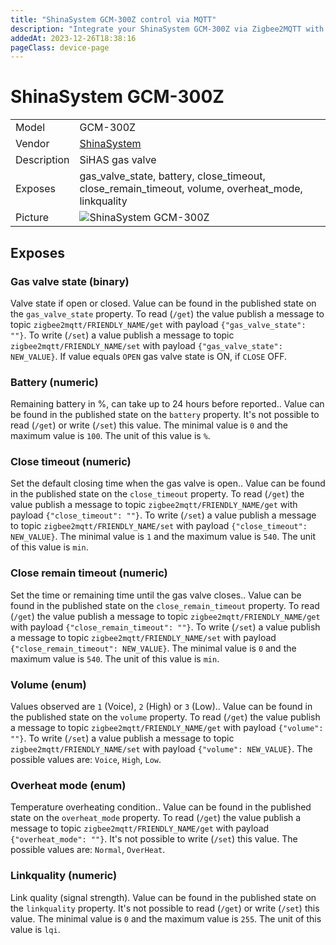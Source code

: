 ```yaml
---
title: "ShinaSystem GCM-300Z control via MQTT"
description: "Integrate your ShinaSystem GCM-300Z via Zigbee2MQTT with whatever smart home infrastructure you are using without the vendor's bridge or gateway."
addedAt: 2023-12-26T18:38:16
pageClass: device-page
---
```


<!-- !!!! -->
<!-- ATTENTION: This file is auto-generated through docgen! -->
<!-- You can only edit the "Notes"-Section between the two comment lines "Notes BEGIN" and "Notes END". -->
<!-- Do not use h1 or h2 heading within "## Notes"-Section. -->
<!-- !!!! -->

# ShinaSystem GCM-300Z

|     |     |
|-----|-----|
| Model | GCM-300Z  |
| Vendor  | [ShinaSystem](/supported-devices/#v=ShinaSystem)  |
| Description | SiHAS gas valve |
| Exposes | gas_valve_state, battery, close_timeout, close_remain_timeout, volume, overheat_mode, linkquality |
| Picture | ![ShinaSystem GCM-300Z](https://www.zigbee2mqtt.io/images/devices/GCM-300Z.jpg) |


<!-- Notes BEGIN: You can edit here. Add "## Notes" headline if not already present. -->


<!-- Notes END: Do not edit below this line -->




## Exposes

### Gas valve state (binary)
Valve state if open or closed.
Value can be found in the published state on the `gas_valve_state` property.
To read (`/get`) the value publish a message to topic `zigbee2mqtt/FRIENDLY_NAME/get` with payload `{"gas_valve_state": ""}`.
To write (`/set`) a value publish a message to topic `zigbee2mqtt/FRIENDLY_NAME/set` with payload `{"gas_valve_state": NEW_VALUE}`.
If value equals `OPEN` gas valve state is ON, if `CLOSE` OFF.

### Battery (numeric)
Remaining battery in %, can take up to 24 hours before reported..
Value can be found in the published state on the `battery` property.
It's not possible to read (`/get`) or write (`/set`) this value.
The minimal value is `0` and the maximum value is `100`.
The unit of this value is `%`.

### Close timeout (numeric)
Set the default closing time when the gas valve is open..
Value can be found in the published state on the `close_timeout` property.
To read (`/get`) the value publish a message to topic `zigbee2mqtt/FRIENDLY_NAME/get` with payload `{"close_timeout": ""}`.
To write (`/set`) a value publish a message to topic `zigbee2mqtt/FRIENDLY_NAME/set` with payload `{"close_timeout": NEW_VALUE}`.
The minimal value is `1` and the maximum value is `540`.
The unit of this value is `min`.

### Close remain timeout (numeric)
Set the time or remaining time until the gas valve closes..
Value can be found in the published state on the `close_remain_timeout` property.
To read (`/get`) the value publish a message to topic `zigbee2mqtt/FRIENDLY_NAME/get` with payload `{"close_remain_timeout": ""}`.
To write (`/set`) a value publish a message to topic `zigbee2mqtt/FRIENDLY_NAME/set` with payload `{"close_remain_timeout": NEW_VALUE}`.
The minimal value is `0` and the maximum value is `540`.
The unit of this value is `min`.

### Volume (enum)
Values observed are `1` (Voice), `2` (High) or `3` (Low)..
Value can be found in the published state on the `volume` property.
To read (`/get`) the value publish a message to topic `zigbee2mqtt/FRIENDLY_NAME/get` with payload `{"volume": ""}`.
To write (`/set`) a value publish a message to topic `zigbee2mqtt/FRIENDLY_NAME/set` with payload `{"volume": NEW_VALUE}`.
The possible values are: `Voice`, `High`, `Low`.

### Overheat mode (enum)
Temperature overheating condition..
Value can be found in the published state on the `overheat_mode` property.
To read (`/get`) the value publish a message to topic `zigbee2mqtt/FRIENDLY_NAME/get` with payload `{"overheat_mode": ""}`.
It's not possible to write (`/set`) this value.
The possible values are: `Normal`, `OverHeat`.

### Linkquality (numeric)
Link quality (signal strength).
Value can be found in the published state on the `linkquality` property.
It's not possible to read (`/get`) or write (`/set`) this value.
The minimal value is `0` and the maximum value is `255`.
The unit of this value is `lqi`.

